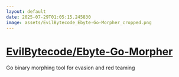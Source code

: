 ```yaml
---
layout: default
date: 2025-07-29T01:05:15.245830
image: assets/EvilBytecode_Ebyte-Go-Morpher_cropped.png
---
```


# [EvilBytecode/Ebyte-Go-Morpher](https://github.com/EvilBytecode/Ebyte-Go-Morpher)

Go binary morphing tool for evasion and red teaming
